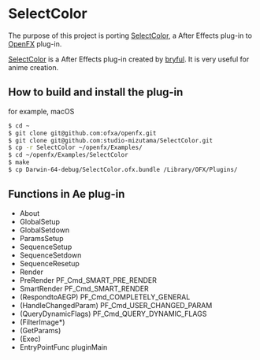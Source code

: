 # SelectColor
The purpose of this project is porting [SelectColor](https://github.com/bryful/F-s-PluginsProjects/tree/master/SelectColor), a After Effects plug-in to [OpenFX](https://github.com/ofxa/openfx) plug-in.

[SelectColor](https://github.com/bryful/F-s-PluginsProjects/tree/master/SelectColor) is a After Effects plug-in created by [bryful](https://github.com/bryful). It is very useful for anime creation.


## How to build and install the plug-in

for example, macOS

```sh
$ cd ~
$ git clone git@github.com:ofxa/openfx.git
$ git clone git@github.com:studio-mizutama/SelectColor.git
$ cp -r SelectColor ~/openfx/Examples/
$ cd ~/openfx/Examples/SelectColor
$ make
$ cp Darwin-64-debug/SelectColor.ofx.bundle /Library/OFX/Plugins/
```

## Functions in Ae plug-in
- About
- GlobalSetup
- GlobalSetdown
- ParamsSetup
- SequenceSetup
- SequenceSetdown
- SequenceResetup
- Render
- PreRender             PF_Cmd_SMART_PRE_RENDER
- SmartRender           PF_Cmd_SMART_RENDER
- (RespondtoAEGP)       PF_Cmd_COMPLETELY_GENERAL
- (HandleChangedParam)  PF_Cmd_USER_CHANGED_PARAM
- (QueryDynamicFlags)   PF_Cmd_QUERY_DYNAMIC_FLAGS
- (FilterImage*)
- (GetParams)
- (Exec)
- EntryPointFunc                                        pluginMain
